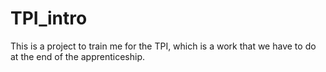 # TPI_intro
This is a project to train me for the TPI, which is a work that we have to do at the end of the apprenticeship.
